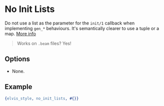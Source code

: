 # No Init Lists

Do not use a list as the parameter for the `init/1` callback when implementing `gen_*` behaviours. It's semantically clearer to use a tuple or a map. [More info](https://erlangforums.com/t/args-in-gen-init-1/3169/5)

> Works on `.beam` files? Yes!

## Options

- None.

## Example

```erlang
{elvis_style, no_init_lists, #{}}
```
